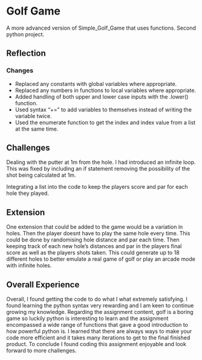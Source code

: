 # Golf Game
A more advanced version of Simple_Golf_Game that uses functions. Second python project.

## Reflection
### Changes
- Replaced any constants with global variables where appropriate.
- Replaced any numbers in functions to local variables where appropriate.
- Added handling of both upper and lower case inputs with the .lower() function.
- Used syntax “+=” to add variables to themselves instead of writing the variable twice. 
- Used the enumerate function to get the index and index value from a list at the same time.

## Challenges
Dealing with the putter at 1m from the hole. I had introduced an infinite loop. This was fixed by including an if 
statement removing the possibility of the shot being calculated at 1m.


Integrating a list into the code to keep the players score and par for each hole they played.

## Extension
One extension that could be added to the game would be a variation in holes. Then the player doesnt have to 
play the same hole every time. This could be done by randomising hole distance and par each time. 
Then keeping track of each new hole’s distances and par in the players final score as well as the players shots taken. 
This could generate up to 18 different holes to better emulate a real game of golf or play an arcade 
mode with infinite holes. 

## Overall Experience
Overall, I found getting the code to do what I what extremely satisfying. I found learning the python syntax 
very rewarding and I am keen to continue growing my knowledge. Regarding the assignment content, golf is a 
boring game so luckily python is interesting to learn and the assignment encompassed a wide range of functions 
that gave a good introduction to how powerful python is. I learned that there are always ways to make your code 
more efficient and it takes many iterations to get to the final finished product. To conclude I found coding this 
assignment enjoyable and look forward to more challenges. 
